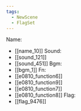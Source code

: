 ```yaml
---
tags:
  - NewScene
  - FlagSet
---
```

Name:
- [[name_10]]
Sound:
- [[sound_121]]
- [[sound_451]]
Bgm:
- [[bgm_1]]
Fn:
- [[e0810_function6]]
- [[e0810_function9]]
- [[e0810_function7]]
- [[e0810_function8]]
Flag:
- [[flag_9476]]
